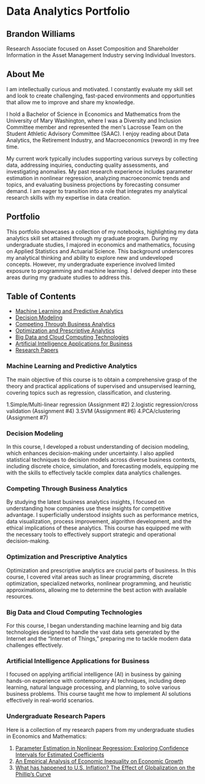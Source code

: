 # Data Analytics Portfolio

## Brandon Williams
Research Associate focused on Asset Composition and Shareholder Information in the Asset Management Industry serving Individual Investors. 

## About Me
I am intellectually curious and motivated. I constantly evaluate my skill set and look to create challenging, fast-paced environments and opportunities that allow me to improve and share my knowledge. 

I hold a Bachelor of Science in Economics and Mathematics from the University of Mary Washington, where I was a Diversity and Inclusion Committee member and represented the men's Lacrosse Team on the Student Athletic Advisory Committee (SAAC). I enjoy reading about Data Analytics, the Retirement Industry, and Macroeconomics (reword) in my free time. 

My current work typically includes supporting various surveys by collecting data, addressing inquiries, conducting quality assessments, and investigating anomalies. My past research experience includes parameter estimation in nonlinear regression, analyzing macroeconomic trends and topics, and evaluating business projections by forecasting consumer demand. I am eager to transition into a role that integrates my analytical research skills with my expertise in data creation. 

## Portfolio
This portfolio showcases a collection of my notebooks, highlighting my data analytics skill set attained through my graduate program. During my undergraduate studies, I majored in economics and mathematics, focusing on Applied Statistics and Actuarial Science. This background underscores my analytical thinking and ability to explore new and undeveloped concepts. However, my undergraduate experience involved limited exposure to programming and machine learning. I delved deeper into these areas during my graduate studies to address this.

## Table of Contents
- [Machine Learning and Predictive Analytics](#machine-learning-and-predictive-analytics)
- [Decision Modeling](#decision-modeling)
- [Competing Through Business Analytics](#competing-through-business-analytics)
- [Optimization and Prescriptive Analytics](#optimization-and-prescriptive-analytics)
- [Big Data and Cloud Computing Technologies](#big-data-and-cloud-computing-technologies)
- [Artificial Intelligence Applications for Business](#artificial-intelligence-applications-for-business)
- [Research Papers](#research-papers)

### Machine Learning and Predictive Analytics 
The main objective of this course is to obtain a comprehensive grasp of the theory and practical applications of supervised and unsupervised learning, covering topics such as regression, classification, and clustering.  

1.Simple/Multi-linear regression (Assignment #2)
2.logistic regression/cross validation (Assignment #4)
3.SVM (Assignment #6)
4.PCA/clustering (Assignment #7)

### Decision Modeling
In this course, I developed a robust understanding of decision modeling, which enhances decision-making under uncertainty. I also applied statistical techniques to decision models across diverse business contexts, including discrete choice, simulation, and forecasting models, equipping me with the skills to effectively tackle complex data analytics challenges.



### Competing Through Business Analytics 
By studying the latest business analytics insights, I focused on understanding how companies use these insights for competitive advantage. I superficially understood insights such as performance metrics, data visualization, process improvement, algorithm development, and the ethical implications of these analytics. This course has equipped me with the necessary tools to effectively support strategic and operational decision-making.

### Optimization and Prescriptive Analytics
Optimization and prescriptive analytics are crucial parts of business. In this course, I covered vital areas such as linear programming, discrete optimization, specialized networks, nonlinear programming, and heuristic approximations, allowing me to determine the best action with available resources.

### Big Data and Cloud Computing Technologies
For this course, I began understanding machine learning and big data technologies designed to handle the vast data sets generated by the Internet and the “Internet of Things,” preparing me to tackle modern data challenges effectively.

### Artificial Intelligence Applications for Business
I focused on applying artificial intelligence (AI) in business by gaining hands-on experience with contemporary AI techniques, including deep learning, natural language processing, and planning, to solve various business problems. This course taught me how to implement AI solutions effectively in real-world scenarios.

### Undergraduate Research Papers
Here is a collection of my research papers from my undergraduate studies in Economics and Mathematics:
1. [Parameter Estimation in Nonlinear Regression: Exploring Confidence Intervals for Estimated Coefficients](https://scholar.umw.edu/student_research/390/)
2. [An Empirical Analysis of Economic Inequality on Economic Growth](https://scholar.umw.edu/student_research/389/)
3. [What has happened to U.S. Inflation? The Effect of Globalization on the Phillip’s Curve](https://blogs.elon.edu/ipe/issues/volume-29-issue-1-2020/)
